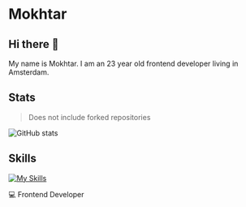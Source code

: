 
# Mokhtar
## Hi there 👋

My name is Mokhtar. I am an 23 year old frontend developer living in Amsterdam. 

## Stats
>Does not include forked repositories

![GitHub stats](https://github-readme-stats.vercel.app/api?username=MokhtarAkle\&include_all_commits=true)


## Skills
[![My Skills](https://skillicons.dev/icons?i=html,css,js,nextjs,svelte&perline=6)](https://skillicons.dev)


💻 Frontend Developer
